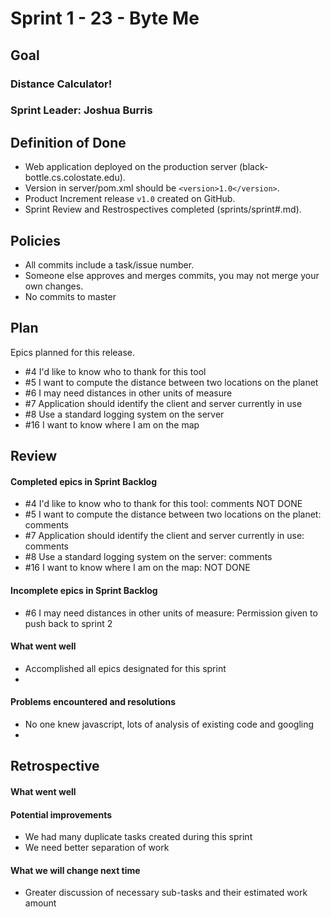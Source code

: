 # Sprint 1 - 23 - Byte Me

## Goal

### Distance Calculator!
### Sprint Leader: Joshua Burris

## Definition of Done

* Web application deployed on the production server (black-bottle.cs.colostate.edu).
* Version in server/pom.xml should be `<version>1.0</version>`.
* Product Increment release `v1.0` created on GitHub.
* Sprint Review and Restrospectives completed (sprints/sprint#.md).

## Policies

* All commits include a task/issue number.
* Someone else approves and merges commits, you may not merge your own changes.
* No commits to master

## Plan

Epics planned for this release.

* \#4 I'd like to know who to thank for this tool
* \#5 I want to compute the distance between two locations on the planet
* \#6 I may need distances in other units of measure
* \#7 Application should identify the client and server currently in use
* \#8 Use a standard logging system on the server
* \#16 I want to know where I am on the map


## Review

#### Completed epics in Sprint Backlog 
* \#4 I'd like to know who to thank for this tool: comments NOT DONE
* \#5 I want to compute the distance between two locations on the planet: comments
* \#7 Application should identify the client and server currently in use: comments
* \#8 Use a standard logging system on the server: comments
* \#16 I want to know where I am on the map: NOT DONE

#### Incomplete epics in Sprint Backlog 
* \#6 I may need distances in other units of measure: Permission given to push back to sprint 2

#### What went well
* Accomplished all epics designated for this sprint
*

#### Problems encountered and resolutions
* No one knew javascript, lots of analysis of existing code and googling
*

## Retrospective

#### What went well

#### Potential improvements
* We had many duplicate tasks created during this sprint 
* We need better separation of work

#### What we will change next time
* Greater discussion of necessary sub-tasks and their estimated work amount